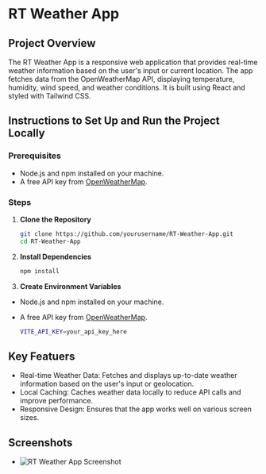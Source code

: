 # RT Weather App

## Project Overview

The RT Weather App is a responsive web application that provides real-time weather information based on the user's input or current location. The app fetches data from the OpenWeatherMap API, displaying temperature, humidity, wind speed, and weather conditions. It is built using React and styled with Tailwind CSS.

## Instructions to Set Up and Run the Project Locally

### Prerequisites

- Node.js and npm installed on your machine.
- A free API key from [OpenWeatherMap](https://openweathermap.org/api).

### Steps

1. **Clone the Repository**

   ```bash
   git clone https://github.com/yourusername/RT-Weather-App.git
   cd RT-Weather-App
2. **Install Dependencies**

      ```bash
   npm install
3. **Create Environment Variables** 
  - Node.js and npm installed on your machine.
  - A free API key from [OpenWeatherMap](https://openweathermap.org/api).
    
      ```bash
      VITE_API_KEY=your_api_key_here
## Key Featuers

- Real-time Weather Data: Fetches and displays up-to-date weather information based on the user's input or geolocation.
- Local Caching: Caches weather data locally to reduce API calls and improve performance.
- Responsive Design: Ensures that the app works well on various screen sizes.
  
## Screenshots

- ![RT Weather App Screenshot](assets/s1.png)


   

